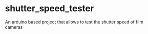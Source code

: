 # shutter_speed_tester
An arduino based project that allows to test the shutter speed of film cameras
